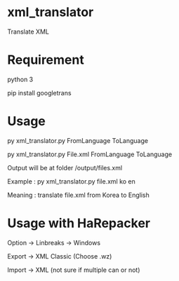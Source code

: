 # xml_translator
 Translate XML
 
# Requirement
 python 3
 
 pip install googletrans
 
# Usage
py xml_translator.py FromLanguage ToLanguage

py xml_translator.py File.xml FromLanguage ToLanguage

Output will be at folder /output/files.xml

Example : py xml_translator.py file.xml ko en

Meaning : translate file.xml from Korea to English


# Usage with HaRepacker
 Option -> Linbreaks -> Windows
 
 Export -> XML Classic (Choose .wz)
 
 Import -> XML (not sure if multiple can or not)
 
